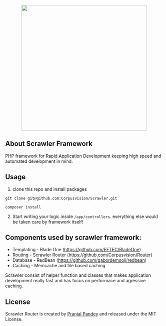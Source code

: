 <p align="center"><img src="https://cdn.discordapp.com/attachments/682361422831026257/709508006618071120/Scrawleer-PHP.svg" width="400"></p>

About Scrawler Framework
------------------

PHP framework for Rapid Application Development keeping high speed and automated development in mind.

Usage
------
1. clone this repo and install packages

`git clone git@github.com:Corpusvision/Scrawler.git`

`composer install`

2. Start writing your logic inside `/app/controllers`. everything else would be taken care by framework itself!

Components used by scrawler framework:
-------------------------------------

* Templating - Blade One (https://github.com/EFTEC/BladeOne) 
* Routing - Scrawler Router (https://github.com/Corpusvision/Router)
* Database - RedBean (https://github.com/gabordemooij/redbean) 
* Caching - Memcache and file based caching 

Scrawler consist of helper function and classes that makes application development really fast and has focus on performace and agressive caching.

License
-------
Scrawler Router is created by [Pranjal Pandey](https://www.physcocode.com) and released under
the MIT License.
